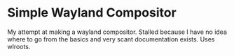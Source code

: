 # Simple Wayland Compositor

My attempt at making a wayland compositor. Stalled because I have no idea where to go from the basics and very scant documentation exists. Uses wlroots.
